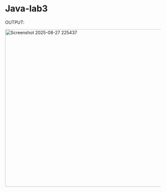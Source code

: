 # Java-lab3
OUTPUT:


<img width="1345" height="509" alt="Screenshot 2025-08-27 225437" src="https://github.com/user-attachments/assets/713a37d7-6ace-4c52-a8b8-d14252bcfa70" />
